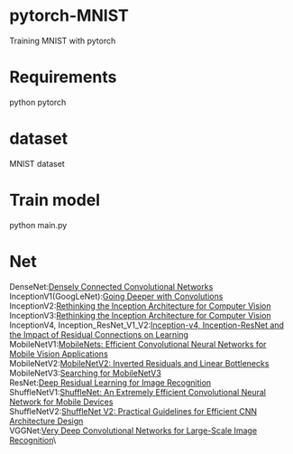 # pytorch-MNIST
Training MNIST with pytorch

# Requirements
python
pytorch

# dataset
MNIST dataset

# Train model
python main.py

# Net
DenseNet:[Densely Connected Convolutional Networks](https://arxiv.org/abs/1608.06993v5)\
InceptionV1(GoogLeNet):[Going Deeper with Convolutions](https://arxiv.org/abs/1409.4842v1)\
InceptionV2:[Rethinking the Inception Architecture for Computer Vision](https://arxiv.org/abs/1512.00567v3)\
InceptionV3:[Rethinking the Inception Architecture for Computer Vision](https://arxiv.org/abs/1512.00567v3)\
InceptionV4, Inception_ResNet_V1_V2:[Inception-v4, Inception-ResNet and the Impact of Residual Connections on Learning](https://arxiv.org/abs/1602.07261)\
MobileNetV1:[MobileNets: Efficient Convolutional Neural Networks for Mobile Vision Applications](https://arxiv.org/abs/1704.04861)\
MobileNetV2:[MobileNetV2: Inverted Residuals and Linear Bottlenecks](https://arxiv.org/abs/1801.04381)\
MobileNetV3:[Searching for MobileNetV3](https://arxiv.org/abs/1905.02244)\
ResNet:[Deep Residual Learning for Image Recognition](https://arxiv.org/abs/1512.03385v1)\
ShuffleNetV1:[ShuffleNet: An Extremely Efficient Convolutional Neural Network for Mobile Devices](https://arxiv.org/abs/1707.01083v2)\
ShuffleNetV2:[ShuffleNet V2: Practical Guidelines for Efficient CNN Architecture Design](https://arxiv.org/abs/1807.11164v1)\
VGGNet:[Very Deep Convolutional Networks for Large-Scale Image Recognition](https://arxiv.org/abs/1409.1556v6)\

